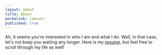 ```yaml
---
layout: about
title: About
permalink: /about/
published: true
---
```


Ah, it seems you're interested in who I am and what I do. Well, in that case, let's not keep you waiting any longer. Here is my [resume][1], but feel free to scroll through my life as well!

[1]: {{site.url}}/assets/01-Anirudh_Duggal_SWE.pdf
